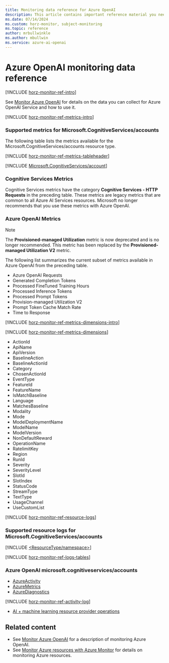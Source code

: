 ```yaml
---
title: Monitoring data reference for Azure OpenAI
description: This article contains important reference material you need when you monitor Azure OpenAI Service by using Azure Monitor.
ms.date: 07/14/2024
ms.custom: horz-monitor, subject-monitoring
ms.topic: reference
author: mrbullwinkle
ms.author: mbullwin
ms.service: azure-ai-openai
---
```


# Azure OpenAI monitoring data reference

[!INCLUDE [horz-monitor-ref-intro](~/reusable-content/ce-skilling/azure/includes/azure-monitor/horizontals/horz-monitor-ref-intro.md)]

See [Monitor Azure OpenAI](/how-to/monitor-openai.md) for details on the data you can collect for Azure OpenAI Service and how to use it.

[!INCLUDE [horz-monitor-ref-metrics-intro](~/reusable-content/ce-skilling/azure/includes/azure-monitor/horizontals/horz-monitor-ref-metrics-intro.md)]

### Supported metrics for Microsoft.CognitiveServices/accounts

The following table lists the metrics available for the Microsoft.CognitiveServices/accounts resource type.

[!INCLUDE [horz-monitor-ref-metrics-tableheader](~/reusable-content/ce-skilling/azure/includes/azure-monitor/horizontals/horz-monitor-ref-metrics-tableheader.md)]

[!INCLUDE [Microsoft.CognitiveServices/account](~/reusable-content/ce-skilling/azure/includes/azure-monitor/reference/metrics/microsoft-cognitiveservices-accounts-metrics-include.md)]

### Cognitive Services Metrics

Cognitive Services metrics have the category **Cognitive Services - HTTP Requests** in the preceding table. These metrics are legacy metrics that are common to all Azure AI Services resources. Microsoft no longer recommends that you use these metrics with Azure OpenAI.

### Azure OpenAI Metrics

> [!NOTE]
> The **Provisioned-managed Utilization** metric is now deprecated and is no longer recommended. This metric has been replaced by the **Provisioned-managed Utilization V2** metric.

The following list summarizes the current subset of metrics available in Azure OpenAI from the preceding table.

- Azure OpenAI Requests
- Generated Completion Tokens
- Processed FineTuned Training Hours
- Processed Inference Tokens
- Processed Prompt Tokens
- Provision-managed Utilization V2
- Prompt Token Cache Match Rate
- Time to Response

[!INCLUDE [horz-monitor-ref-metrics-dimensions-intro](~/reusable-content/ce-skilling/azure/includes/azure-monitor/horizontals/horz-monitor-ref-metrics-dimensions-intro.md)]

[!INCLUDE [horz-monitor-ref-metrics-dimensions](~/reusable-content/ce-skilling/azure/includes/azure-monitor/horizontals/horz-monitor-ref-metrics-dimensions.md)]

- ActionId
- ApiName
- ApiVersion
- BaselineAction
- BaselineActionId
- Category
- ChosenActionId
- EventType
- FeatureId
- FeatureName
- IsMatchBaseline
- Language
- MatchesBaseline
- Modality
- Mode
- ModelDeploymentName
- ModelName
- ModelVersion
- NonDefaultReward
- OperationName
- RatelimitKey
- Region
- RunId
- Severity
- SeverityLevel
- SlotId
- SlotIndex
- StatusCode
- StreamType
- TextType
- UsageChannel
- UseCustomList

[!INCLUDE [horz-monitor-ref-resource-logs](~/reusable-content/ce-skilling/azure/includes/azure-monitor/horizontals/horz-monitor-ref-resource-logs.md)]

### Supported resource logs for Microsoft.CognitiveServices/accounts

[!INCLUDE [<ResourceType/namespace>](~/reusable-content/ce-skilling/azure/includes/azure-monitor/reference/logs/microsoft-cognitiveservices-accounts-logs-include.md)]

[!INCLUDE [horz-monitor-ref-logs-tables](~/reusable-content/ce-skilling/azure/includes/azure-monitor/horizontals/horz-monitor-ref-logs-tables.md)]

### Azure OpenAI microsoft.cognitiveservices/accounts

- [AzureActivity](/azure/azure-monitor/reference/tables/azureactivity#columns)
- [AzureMetrics](/azure/azure-monitor/reference/tables/azuremetrics#columns)
- [AzureDiagnostics](/azure/azure-monitor/reference/tables/azurediagnostics#columns)

[!INCLUDE [horz-monitor-ref-activity-log](~/reusable-content/ce-skilling/azure/includes/azure-monitor/horizontals/horz-monitor-ref-activity-log.md)]

- [AI + machine learning resource provider operations](/azure/role-based-access-control/resource-provider-operations#microsoftsearch)

## Related content

- See [Monitor Azure OpenAI](/how-to/monitor-openai.md) for a description of monitoring Azure OpenAI.
- See [Monitor Azure resources with Azure Monitor](/azure/azure-monitor/essentials/monitor-azure-resource) for details on monitoring Azure resources.
